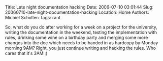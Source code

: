 Title: Late night documentation hacking
Date: 2006-07-10 03:01:44
Slug: 20060710-late-night-documentation-hacking
Location: Home
Authors: Michiel Scholten
Tags: rant

<p>So, what do you do after working for a week on a project for the university, writing the documentation in the weekend, testing the implementation with rules, drinking some wine on a birthday party and merging some more changes into the doc which needs to be handed in as hardcopy by Monday morning 9AM? Right, you just continue writing and hacking the rules. Who cares that it's 3AM ;)
